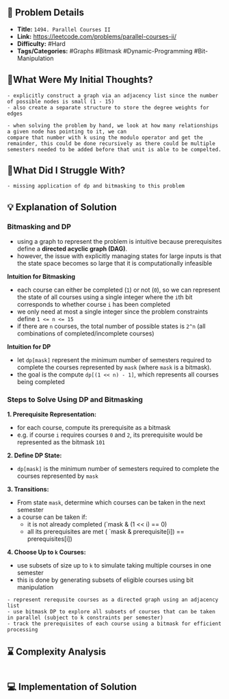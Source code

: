 ## 📝 Problem Details

- **Title:** `1494. Parallel Courses II`
- **Link:** https://leetcode.com/problems/parallel-courses-ii/
- **Difficulty:** #Hard 
- **Tags/Categories:** #Graphs #Bitmask #Dynamic-Programming #Bit-Manipulation 

## 💭What Were My Initial Thoughts?

```
- explicitly construct a graph via an adjacency list since the number of possible nodes is small (1 - 15)
- also create a separate structure to store the degree weights for edges

- when solving the problem by hand, we look at how many relationships a given node has pointing to it, we can
compare that number with k using the modulo operator and get the remainder, this could be done recursively as there could be multiple semesters needed to be added before that unit is able to be compelted.
```

## 🤔What Did I Struggle With?

```
- missing application of dp and bitmasking to this problem
```

## 💡 Explanation of Solution

### Bitmasking and DP
- using a graph to represent the problem is intuitive because prerequisites define a **directed acyclic graph (DAG)**.
- however, the issue with explicitly managing states for large inputs is that the state space becomes so large that it is computationally infeasible

**Intuition for Bitmasking**
- each course can either be completed (`1`) or not (`0`), so we can represent the state of all courses using a single integer where the `i`th bit corresponds to whether course `i` has been completed
- we only need at most a single integer since the problem constraints define `1 <= n <= 15`
- if there are `n` courses, the total number of possible states is `2^n` (all combinations of completed/incomplete courses)

**Intuition for DP**
- let `dp[mask]` represent the minimum number of semesters required to complete the courses represented by `mask` 
  (where `mask` is a bitmask).
- the goal is the compute `dp[(1 << n) - 1]`, which represents all courses being completed

### Steps to Solve Using DP and Bitmasking

**1. Prerequisite Representation:**
- for each course, compute its prerequisite as a bitmask
- e.g. if course `i` requires courses `0` and `2`, its prerequisite would be represented as the bitmask `101`

**2. Define DP State:**
- `dp[mask]` is the minimum number of semesters required to complete the courses represented by `mask`

**3. Transitions:**
- From state `mask`, determine which courses can be taken in the next semester 
- a course can be taken if: 
	- it is not already completed (`mask & (1 <<  i) == 0)
	- all its prerequisites are met ( `mask & prerequisite[i]) == prerequisites[i])

**4. Choose Up to `k` Courses:**
- use subsets of size up to `k` to simulate taking multiple courses in one semester 
- this is done by generating subsets of eligible courses using bit manipulation 
  

```
- represent rerequsite courses as a directed graph using an adjacency list
- use bitmask DP to explore all subsets of courses that can be taken in parallel (subject to k constraints per semester)
- track the prerequisites of each course using a bitmask for efficient processing 
```

## ⌛ Complexity Analysis

```

```

## 💻 Implementation of Solution

```cpp

```